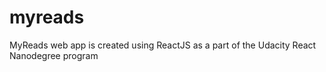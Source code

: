 # myreads
MyReads web app is created using ReactJS as a part of the Udacity React Nanodegree program
